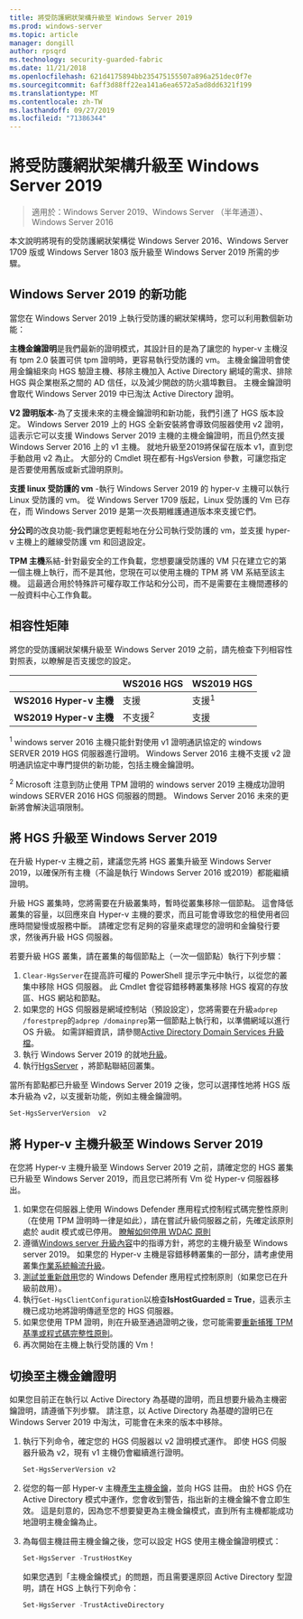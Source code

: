 ```yaml
---
title: 將受防護網狀架構升級至 Windows Server 2019
ms.prod: windows-server
ms.topic: article
manager: dongill
author: rpsqrd
ms.technology: security-guarded-fabric
ms.date: 11/21/2018
ms.openlocfilehash: 621d4175894bb235475155507a896a251dec0f7e
ms.sourcegitcommit: 6aff3d88ff22ea141a6ea6572a5ad8dd6321f199
ms.translationtype: MT
ms.contentlocale: zh-TW
ms.lasthandoff: 09/27/2019
ms.locfileid: "71386344"
---
```

# <a name="upgrade-a-guarded-fabric-to-windows-server-2019"></a>將受防護網狀架構升級至 Windows Server 2019

> 適用於：Windows Server 2019、Windows Server （半年通道）、Windows Server 2016

本文說明將現有的受防護網狀架構從 Windows Server 2016、Windows Server 1709 版或 Windows Server 1803 版升級至 Windows Server 2019 所需的步驟。

## <a name="whats-new-in-windows-server-2019"></a>Windows Server 2019 的新功能

當您在 Windows Server 2019 上執行受防護的網狀架構時，您可以利用數個新功能：

**主機金鑰證明**是我們最新的證明模式，其設計目的是為了讓您的 hyper-v 主機沒有 tpm 2.0 裝置可供 tpm 證明時，更容易執行受防護的 vm。 主機金鑰證明會使用金鑰組來向 HGS 驗證主機、移除主機加入 Active Directory 網域的需求、排除 HGS 與企業樹系之間的 AD 信任，以及減少開啟的防火牆埠數目。 主機金鑰證明會取代 Windows Server 2019 中已淘汰 Active Directory 證明。

**V2 證明版本**-為了支援未來的主機金鑰證明和新功能，我們引進了 HGS 版本設定。 Windows Server 2019 上的 HGS 全新安裝將會導致伺服器使用 v2 證明，這表示它可以支援 Windows Server 2019 主機的主機金鑰證明，而且仍然支援 Windows Server 2016 上的 v1 主機。 就地升級至2019將保留在版本 v1，直到您手動啟用 v2 為止。 大部分的 Cmdlet 現在都有-HgsVersion 參數，可讓您指定是否要使用舊版或新式證明原則。

**支援 linux 受防護的 vm** -執行 Windows Server 2019 的 hyper-v 主機可以執行 Linux 受防護的 vm。 從 Windows Server 1709 版起，Linux 受防護的 Vm 已存在，而 Windows Server 2019 是第一次長期維護通道版本來支援它們。

**分公司**的改良功能-我們讓您更輕鬆地在分公司執行受防護的 vm，並支援 hyper-v 主機上的離線受防護 vm 和回退設定。

**TPM 主機**系結-針對最安全的工作負載，您想要讓受防護的 VM 只在建立它的第一個主機上執行，而不是其他，您現在可以使用主機的 TPM 將 VM 系結至該主機。 這最適合用於特殊許可權存取工作站和分公司，而不是需要在主機間遷移的一般資料中心工作負載。

## <a name="compatibility-matrix"></a>相容性矩陣

將您的受防護網狀架構升級至 Windows Server 2019 之前，請先檢查下列相容性對照表，以瞭解是否支援您的設定。

|  | WS2016 HGS | WS2019 HGS|
|---|---|---|
|**WS2016 Hyper-v 主機** | 支援 | 支援<sup>1</sup>|
|**WS2019 Hyper-v 主機** | 不支援<sup>2</sup> | 支援|

<sup>1</sup> windows server 2016 主機只能針對使用 v1 證明通訊協定的 windows SERVER 2019 HGS 伺服器進行證明。 Windows Server 2016 主機不支援 v2 證明通訊協定中專門提供的新功能，包括主機金鑰證明。

<sup>2</sup> Microsoft 注意到防止使用 TPM 證明的 windows server 2019 主機成功證明 windows SERVER 2016 HGS 伺服器的問題。 Windows Server 2016 未來的更新將會解決這項限制。

## <a name="upgrade-hgs-to-windows-server-2019"></a>將 HGS 升級至 Windows Server 2019

在升級 Hyper-v 主機之前，建議您先將 HGS 叢集升級至 Windows Server 2019，以確保所有主機（不論是執行 Windows Server 2016 或2019）都能繼續證明。

升級 HGS 叢集時，您將需要在升級叢集時，暫時從叢集移除一個節點。 這會降低叢集的容量，以回應來自 Hyper-v 主機的要求，而且可能會導致您的租使用者回應時間變慢或服務中斷。 請確定您有足夠的容量來處理您的證明和金鑰發行要求，然後再升級 HGS 伺服器。

若要升級 HGS 叢集，請在叢集的每個節點上（一次一個節點）執行下列步驟：

1.  `Clear-HgsServer`在提高許可權的 PowerShell 提示字元中執行，以從您的叢集中移除 HGS 伺服器。 此 Cmdlet 會從容錯移轉叢集移除 HGS 複寫的存放區、HGS 網站和節點。
2.  如果您的 HGS 伺服器是網域控制站（預設設定），您將需要在升級`adprep /forestprep`的`adprep /domainprep`第一個節點上執行和，以準備網域以進行 OS 升級。 如需詳細資訊，請參閱[Active Directory Domain Services 升級檔](https://docs.microsoft.com/windows-server/identity/ad-ds/deploy/upgrade-domain-controllers#supported-in-place-upgrade-paths)。
3.  執行 Windows Server 2019 的就地[升級](../../get-started-19/install-upgrade-migrate-19.md)。
4.  執行[HgsServer](guarded-fabric-configure-additional-hgs-nodes.md) ，將節點聯結回叢集。

當所有節點都已升級至 Windows Server 2019 之後，您可以選擇性地將 HGS 版本升級為 v2，以支援新功能，例如主機金鑰證明。

```powershell
Set-HgsServerVersion  v2
```

## <a name="upgrade-hyper-v-hosts-to-windows-server-2019"></a>將 Hyper-v 主機升級至 Windows Server 2019

在您將 Hyper-v 主機升級至 Windows Server 2019 之前，請確定您的 HGS 叢集已升級至 Windows Server 2019，而且您已將所有 Vm 從 Hyper-v 伺服器移出。

1.  如果您在伺服器上使用 Windows Defender 應用程式控制程式碼完整性原則（在使用 TPM 證明時一律是如此），請在嘗試升級伺服器之前，先確定該原則處於 audit 模式或已停用。 [瞭解如何停用 WDAC 原則](https://docs.microsoft.com/windows/security/threat-protection/windows-defender-application-control/disable-windows-defender-application-control-policies)
2.  遵循[Windows server 升級內容](../../upgrade/upgrade-overview.md)中的指導方針，將您的主機升級至 Windows server 2019。 如果您的 Hyper-v 主機是容錯移轉叢集的一部分，請考慮使用叢集[作業系統輪流升級](../../failover-clustering/Cluster-Operating-System-Rolling-Upgrade.md)。
3.  [測試並重新啟用](https://docs.microsoft.com/windows/security/threat-protection/windows-defender-application-control/audit-windows-defender-application-control-policies)您的 Windows Defender 應用程式控制原則（如果您已在升級前啟用）。
4.  執行`Get-HgsClientConfiguration`以檢查**IsHostGuarded = True**，這表示主機已成功地將證明傳遞至您的 HGS 伺服器。
5.  如果您使用 TPM 證明，則在升級至通過證明之後，您可能需要[重新捕獲 TPM 基準或程式碼完整性原則](guarded-fabric-add-host-information-for-tpm-trusted-attestation.md)。
6.  再次開始在主機上執行受防護的 Vm！

## <a name="switch-to-host-key-attestation"></a>切換至主機金鑰證明

如果您目前正在執行以 Active Directory 為基礎的證明，而且想要升級為主機密鑰證明，請遵循下列步驟。 請注意，以 Active Directory 為基礎的證明已在 Windows Server 2019 中淘汰，可能會在未來的版本中移除。

1.  執行下列命令，確定您的 HGS 伺服器以 v2 證明模式運作。 即使 HGS 伺服器升級為 v2，現有 v1 主機仍會繼續進行證明。

    ```powershell
    Set-HgsServerVersion v2
    ```

2.  從您的每一部 Hyper-v 主機[產生主機金鑰](guarded-fabric-create-host-key.md)，並向 HGS 註冊。 由於 HGS 仍在 Active Directory 模式中運作，您會收到警告，指出新的主機金鑰不會立即生效。 這是刻意的，因為您不想要變更為主機金鑰模式，直到所有主機都能成功地證明主機金鑰為止。

3.  為每個主機註冊主機金鑰之後，您可以設定 HGS 使用主機金鑰證明模式：

    ```powershell
    Set-HgsServer -TrustHostKey
    ```

    如果您遇到「主機金鑰模式」的問題，而且需要還原回 Active Directory 型證明，請在 HGS 上執行下列命令：

    ```powershell
    Set-HgsServer -TrustActiveDirectory
    ```